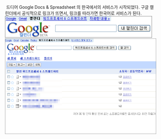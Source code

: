  드디어 Google Docs & Spreadsheet 의 한국에서의 서비스가 시작되었다. 구글 캘린더에서 공식적으로 링크가 뜨면서, 링크를 따라가면 한국어로 서비스가 된다.
<img src="docsInGoogleCanlendar.png" width="486" height="71" />
<img src="koreanDocs.png" width="500" height="314" />

